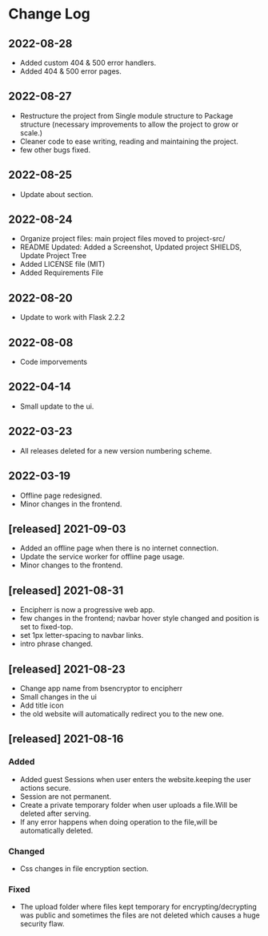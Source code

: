 # Change Log
## 2022-08-28
- Added custom 404 & 500 error handlers.
- Added 404 & 500 error pages.
## 2022-08-27
- Restructure the project from Single module structure to Package structure (necessary improvements to allow the project to grow or scale.)
- Cleaner code to ease writing, reading and maintaining the project.
- few other bugs fixed.
## 2022-08-25

- Update about section.

## 2022-08-24

- Organize project files: main project files moved to project-src/
- README Updated: Added a Screenshot, Updated project SHIELDS, Update Project Tree
- Added LICENSE file (MIT)
- Added Requirements File

## 2022-08-20

- Update to work with Flask 2.2.2

## 2022-08-08

- Code imporvements

## 2022-04-14

- Small update to the ui.

## 2022-03-23

- All releases deleted for a new version numbering scheme.

## 2022-03-19

- Offline page redesigned.
- Minor changes in the frontend.

## [released] 2021-09-03
- Added an offline page when there is no internet connection.
- Update the service worker for offline page usage.
- Minor changes to the frontend.

## [released] 2021-08-31

- Encipherr is now a progressive web app.
- few changes in the frontend; navbar hover style changed and position is set to fixed-top.
- set 1px letter-spacing to navbar links.
- intro phrase changed.



## [released] 2021-08-23

- Change app name from bsencryptor to encipherr
- Small changes in the ui
- Add title icon
- the old website will automatically redirect you to the new one.



## [released] 2021-08-16
 
### Added
- Added guest Sessions when user enters the website.keeping the user actions secure.
- Session are not permanent.
- Create a private temporary folder when user uploads a file.Will be deleted after 
serving.
- If any error happens when doing operation to the file,will be automatically deleted.


 
### Changed
- Css changes in file encryption section.

 
### Fixed
- The upload folder where files kept temporary for encrypting/decrypting was public and sometimes the files are not deleted which causes a huge security flaw.
